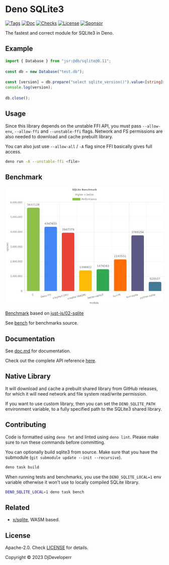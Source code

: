 # Deno SQLite3

[![Tags](https://img.shields.io/github/release/denodrivers/sqlite3)](https://github.com/denodrivers/sqlite3/releases)
[![Doc](https://doc.deno.land/badge.svg)](https://doc.deno.land/https/deno.land/x/sqlite3@0.11.0/mod.ts)
[![Checks](https://github.com/denodrivers/sqlite3/actions/workflows/ci.yml/badge.svg)](https://github.com/denodrivers/sqlite3/actions/workflows/ci.yml)
[![License](https://img.shields.io/github/license/denodrivers/sqlite3)](https://github.com/denodrivers/sqlite3/blob/master/LICENSE)
[![Sponsor](https://img.shields.io/static/v1?label=Sponsor&message=%E2%9D%A4&logo=GitHub&color=%23fe8e86)](https://github.com/sponsors/DjDeveloperr)

The fastest and correct module for SQLite3 in Deno.

## Example

```ts
import { Database } from "jsr:@db/sqlite@0.11";

const db = new Database("test.db");

const [version] = db.prepare("select sqlite_version()").value<[string]>()!;
console.log(version);

db.close();
```

## Usage

Since this library depends on the unstable FFI API, you must pass `--allow-env`,
`--allow-ffi` and `--unstable-ffi` flags. Network and FS permissions are also
needed to download and cache prebuilt library.

You can also just use `--allow-all` / `-A` flag since FFI basically gives full
access.

```sh
deno run -A --unstable-ffi <file>
```

## Benchmark

![image](./bench/results.png)

[Benchmark](./bench) based on
[just-js/02-sqlite](https://just-js.github.io/benchmarks/02-sqlite.html)

See [bench](./bench) for benchmarks source.

## Documentation

See [doc.md](https://github.com/denodrivers/sqlite3/blob/main/doc.md) for
documentation.

Check out the complete API reference
[here](https://doc.deno.land/https://deno.land/x/sqlite3@0.11.0/mod.ts).

## Native Library

It will download and cache a prebuilt shared library from GitHub releases, for
which it will need network and file system read/write permission.

If you want to use custom library, then you can set the `DENO_SQLITE_PATH`
environment variable, to a fully specified path to the SQLite3 shared library.

## Contributing

Code is formatted using `deno fmt` and linted using `deno lint`. Please make
sure to run these commands before committing.

You can optionally build sqlite3 from source. Make sure that you have the
submodule (`git submodule update --init --recursive`).

```sh
deno task build
```

When running tests and benchmarks, you use the `DENO_SQLITE_LOCAL=1` env
variable otherwise it won't use to locally compiled SQLite library.

```sh
DENO_SQLITE_LOCAL=1 deno task bench
```

## Related

- [x/sqlite](https://deno.land/x/sqlite), WASM based.

## License

Apache-2.0. Check [LICENSE](./LICENSE) for details.

Copyright © 2023 DjDeveloperr
